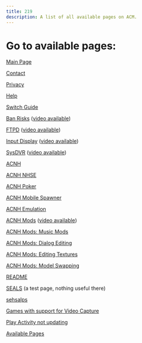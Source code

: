 ```yaml
---
title: 219
description: A list of all available pages on ACM.
---
```


# Go to available pages:

[Main Page](index)

[Contact](contact)

[Privacy](privacy)

[Help](help)

[Switch Guide](switch-guide)

[Ban Risks](pages/ban-risks) ([video available](https://www.youtube.com/watch?v=8Kc-TI1_Xxc))

[FTPD](FTPD) ([video available](https://www.youtube.com/watch?v=fm5VqstAKmw))

[Input Display](pages/input-display) ([video available](https://www.youtube.com/watch?v=QuOo9meqZ20))

[SysDVR](SysDVR) ([video available](https://www.youtube.com/watch?v=SFBomLtRWMc))

[ACNH](ACNH)

[ACNH NHSE](ACNH/NHSE)

[ACNH Poker](ACNH/Poker)

[ACNH Mobile Spawner](ACNH/MS)

[ACNH Emulation](ACNH/emulation)

[ACNH Mods](ACNH/mods) ([video available](https://www.youtube.com/watch?v=4SbMkAQmsI0))

[ACNH Mods: Music Mods](ACNH/mods/music_mods)

[ACNH Mods: Dialog Editing](ACNH/mods/dialog_editing)

[ACNH Mods: Editing Textures](ACNH/mods/editing_textures)

[ACNH Mods: Model Swapping](ACNH/mods/model_swapping)

[README](README)

[SEALS](pages/misc/SEALS) (a test page, nothing useful there)

[sehsalps](pages/misc/sehsalps.txt)

[Games with support for Video Capture](pages/gamesw-video-capture)

[Play Activity not updating](pages/Play-Activity-not-updating)

[Available Pages](219)
